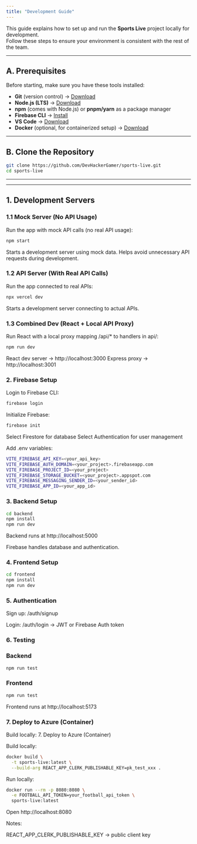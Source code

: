 ```yaml
---
title: "Development Guide"
---
```



This guide explains how to set up and run the **Sports Live** project locally for development.  
Follow these steps to ensure your environment is consistent with the rest of the team.

--- 

## A. Prerequisites

Before starting, make sure you have these tools installed:

- **Git** (version control) → [Download](https://git-scm.com/downloads)  
- **Node.js (LTS)** → [Download](https://nodejs.org/)  
- **npm** (comes with Node.js) or **pnpm/yarn** as a package manager  
- **Firebase CLI** → [Install](https://firebase.google.com/docs/cli)  
- **VS Code** → [Download](https://code.visualstudio.com/)  
- **Docker** (optional, for containerized setup) → [Download](https://www.docker.com/)  

---

## B. Clone the Repository

```bash
git clone https://github.com/DevHackerGamer/sports-live.git
cd sports-live
 ```
---

---
## 1. Development Servers

### 1.1 Mock Server (No API Usage)

Run the app with mock API calls (no real API usage):

```bash
npm start
```
Starts a development server using mock data.
Helps avoid unnecessary API requests during development.

### 1.2 API Server (With Real API Calls)

Run the app connected to real APIs:
```bash
npx vercel dev
```
Starts a development server connecting to actual APIs.

### 1.3 Combined Dev (React + Local API Proxy)

Run React with a local proxy mapping /api/* to handlers in api/:
```bash
npm run dev
```
React dev server → http://localhost:3000
Express proxy → http://localhost:3001


### 2. Firebase Setup
Login to Firebase CLI:
```bash
firebase login
```

Initialize Firebase:
```bash
firebase init
```
Select Firestore for database
Select Authentication for user management

Add .env variables:
```bash
VITE_FIREBASE_API_KEY=<your_api_key>
VITE_FIREBASE_AUTH_DOMAIN=<your_project>.firebaseapp.com
VITE_FIREBASE_PROJECT_ID=<your_project>
VITE_FIREBASE_STORAGE_BUCKET=<your_project>.appspot.com
VITE_FIREBASE_MESSAGING_SENDER_ID=<your_sender_id>
VITE_FIREBASE_APP_ID=<your_app_id>
```
### 3. Backend Setup
```bash
cd backend
npm install
npm run dev
```

Backend runs at http://localhost:5000

Firebase handles database and authentication.

### 4. Frontend Setup
```bash
cd frontend
npm install
npm run dev
```

### 5. Authentication

Sign up: /auth/signup

Login: /auth/login → JWT or Firebase Auth token

### 6. Testing
### Backend
```bash
npm run test
```

### Frontend
```bash
npm run test
```
Frontend runs at http://localhost:5173

### 7. Deploy to Azure (Container)
Build locally:
7. Deploy to Azure (Container)

Build locally:
```bash
docker build \
  -t sports-live:latest \
  --build-arg REACT_APP_CLERK_PUBLISHABLE_KEY=pk_test_xxx .
```

Run locally:
```bash
docker run --rm -p 8080:8080 \
  -e FOOTBALL_API_TOKEN=your_football_api_token \
  sports-live:latest
```

Open http://localhost:8080

Notes:

REACT_APP_CLERK_PUBLISHABLE_KEY → public client key



